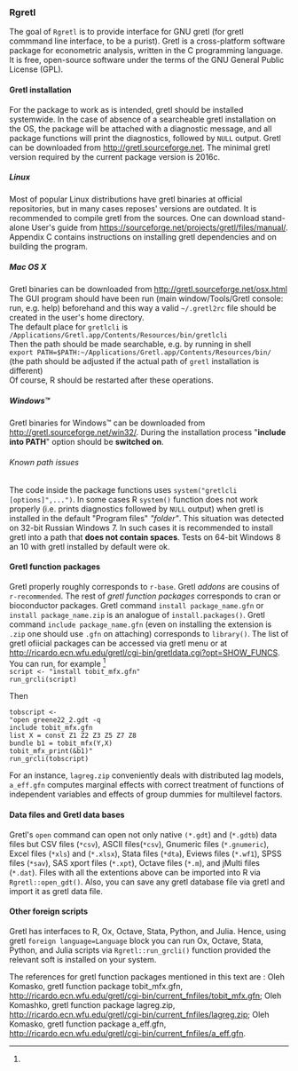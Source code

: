 ### Rgretl

The goal of `Rgretl` is to provide interface for GNU gretl
(for gretl commmand line interface, to be a purist). Gretl is a cross-platform software package for econometric analysis, written in the C programming language. It is free, open-source software under the terms of the GNU General Public License (GPL).

#### Gretl installation 

For the package to work as is intended, gretl should be
installed systemwide. In the case of absence of a searcheable
gretl installation on the OS, the package will be attached
with a diagnostic message, and all package functions will
print the diagnostics, followed by `NULL` output. Gretl can
be downloaded from <http://gretl.sourceforge.net>. The minimal gretl version
required by the current package version is 2016c.

##### Linux

Most of popular Linux distributions have gretl binaries at
official repositories, but in many cases reposes' versions
are outdated. It is recommended to compile gretl from the
sources. One can download stand-alone User's guide
from <https://sourceforge.net/projects/gretl/files/manual/>.
Appendix C contains instructions on installing gretl dependencies
and on building the program.    


##### Mac OS X

Gretl binaries can be downloaded from <http://gretl.sourceforge.net/osx.html>  
The GUI program should have been run (main window/Tools/Gretl console:
run, e.g. help) beforehand and
this way a valid `~/.gretl2rc` file should be created in the user's
home directory.   
The default place for `gretlcli` is `/Applications/Gretl.app/Contents/Resources/bin/gretlcli`  
Then the path should be made searchable, e.g. by running in shell  
`export PATH=$PATH:~/Applications/Gretl.app/Contents/Resources/bin/`   
(the path should be adjusted if the actual path of `gretl` installation is different)  
Of course, R should be restarted after these operations.


##### Windows™

Gretl binaries for Windows™ can be downloaded from
<http://gretl.sourceforge.net/win32/>. During the
installation process "**include into PATH**" option
should be **switched on**.

###### Known path issues
The code inside the package functions uses 
`system("gretlcli [options]",...")`. In some cases
R `system()` function does not work properly (i.e. prints
diagnostics followed by `NULL` output) when gretl
is installed in the default "Program files" *"folder"*.
This situation was detected on 32-bit Russian Windows 7.
In such cases it is recommended to install gretl into
a path that **does not contain spaces**. Tests on 64-bit Windows 8 an 10 
with gretl installed by default were ok.

#### Gretl function packages

Gretl properly roughly corresponds to `r-base`. Gretl
*addons* are cousins of `r-recommended`. The rest of *gretl
function packages* corresponds to cran or bioconductor
packages. Gretl command `install package_name.gfn` or
`install package_name.zip` is an analogue of `install.packages()`.
Gretl command `include package_name.gfn` (even on installing
the extension is `.zip` one should use `.gfn` on attaching) corresponds to
`library()`.
The list of gretl ofiicial packages can be accessed via gretl
menu or at <http://ricardo.ecn.wfu.edu/gretl/cgi-bin/gretldata.cgi?opt=SHOW_FUNCS>. You can run, for example [^1]  
`script <- "install tobit_mfx.gfn"`  
`run_grcli(script)`  

Then  

`tobscript <-`  
`"open greene22_2.gdt -q`  
`include tobit_mfx.gfn`  
`list X = const Z1 Z2 Z3 Z5 Z7 Z8`  
`bundle b1 = tobit_mfx(Y,X)`  
`tobit_mfx_print(&b1)"`  
`run_grcli(tobscript)`  

For an instance, `lagreg.zip` conveniently deals with
distributed lag models, `a_eff.gfn` computes marginal effects
with correct treatment of functions of independent variables and
effects of group dummies for multilevel factors.

#### Data files and Gretl data bases
Gretl's `open` command can open not only native `(*.gdt`) and (`*.gdtb`) data files but CSV files (`*csv`), ASCII files(`*csv`), Gnumeric files (`*.gnumeric`), Excel files (`*xls`) and (`*.xlsx`), Stata files (`*dta`),
Eviews files (`*.wf1`), SPSS files (`*sav`), SAS xport files (`*.xpt`),
Octave files (`*.m`), and jMulti files (`*.dat`). Files with all the extentions above can be imported into R via `Rgretl::open_gdt()`. Also, you can
save any gretl database file via gretl and import it as gretl data file.

#### Other foreign scripts
Gretl has interfaces to R, Ox, Octave, Stata, Python, and Julia. Hence,
using gretl `foreign language=Language` block you can run 
Ox, Octave, Stata, Python, and Julia scripts via `Rgretl::run_grcli()`
function provided the relevant soft is installed on your system.


[^1]:
The references for gretl function packages mentioned in this text
are : Oleh Komasko, gretl function package tobit_mfx.gfn, <http://ricardo.ecn.wfu.edu/gretl/cgi-bin/current_fnfiles/tobit_mfx.gfn>; 
Oleh Komashko, gretl function package lagreg.zip, <http://ricardo.ecn.wfu.edu/gretl/cgi-bin/current_fnfiles/lagreg.zip>; Oleh Komasko, gretl function package a_eff.gfn, <http://ricardo.ecn.wfu.edu/gretl/cgi-bin/current_fnfiles/a_eff.gfn>. 